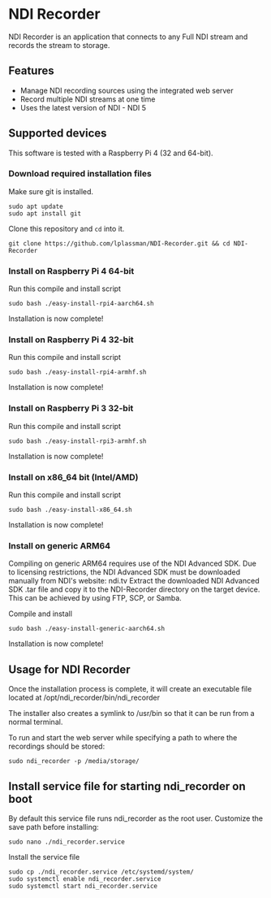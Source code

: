 # NDI Recorder

NDI Recorder is an application that connects to any Full NDI stream and records the stream to storage.

## Features
- Manage NDI recording sources using the integrated web server
- Record multiple NDI streams at one time
- Uses the latest version of NDI - NDI 5

## Supported devices

This software is tested with a Raspberry Pi 4 (32 and 64-bit). 

### Download required installation files

Make sure git is installed.

```
sudo apt update
sudo apt install git
```
Clone this repository and `cd` into it.

```
git clone https://github.com/lplassman/NDI-Recorder.git && cd NDI-Recorder
```

### Install on Raspberry Pi 4 64-bit

Run this compile and install script

```
sudo bash ./easy-install-rpi4-aarch64.sh
```
Installation is now complete!


### Install on Raspberry Pi 4 32-bit

Run this compile and install script

```
sudo bash ./easy-install-rpi4-armhf.sh
```
Installation is now complete!


### Install on Raspberry Pi 3 32-bit

Run this compile and install script

```
sudo bash ./easy-install-rpi3-armhf.sh
```
Installation is now complete!



### Install on x86_64 bit (Intel/AMD)

Run this compile and install script

```
sudo bash ./easy-install-x86_64.sh
```
Installation is now complete!


### Install on generic ARM64

Compiling on generic ARM64 requires use of the NDI Advanced SDK. Due to licensing restrictions, the NDI Advanced SDK must be downloaded manually from NDI's website: ndi.tv
Extract the downloaded NDI Advanced SDK .tar file and copy it to the NDI-Recorder directory on the target device. This can be achieved by using FTP, SCP, or Samba.

Compile and install

```
sudo bash ./easy-install-generic-aarch64.sh
```
Installation is now complete!


## Usage for NDI Recorder

Once the installation process is complete, it will create an executable file located at /opt/ndi_recorder/bin/ndi_recorder

The installer also creates a symlink to /usr/bin so that it can be run from a normal terminal.

To run and start the web server while specifying a path to where the recordings should be stored:

```
sudo ndi_recorder -p /media/storage/
```

## Install service file for starting ndi_recorder on boot

By default this service file runs ndi_recorder as the root user. Customize the save path before installing:

```
sudo nano ./ndi_recorder.service
```
Install the service file

```
sudo cp ./ndi_recorder.service /etc/systemd/system/
sudo systemctl enable ndi_recorder.service
sudo systemctl start ndi_recorder.service
```
